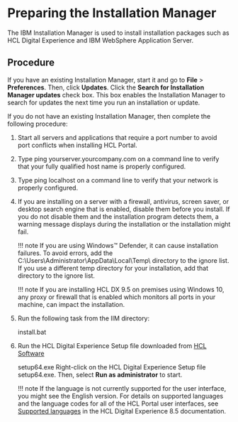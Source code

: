 # Preparing the Installation Manager

The IBM Installation Manager is used to install installation packages such as HCL Digital Experience and IBM WebSphere Application Server.

## Procedure

If you have an existing Installation Manager, start it and go to **File** \> **Preferences**. Then, click **Updates**. Click the **Search for Installation Manager updates** check box. This box enables the Installation Manager to search for updates the next time you run an installation or update.

If you do not have an existing Installation Manager, then complete the following procedure:

1.  Start all servers and applications that require a port number to avoid port conflicts when installing HCL Portal.

2.  Type ping yourserver.yourcompany.com on a command line to verify that your fully qualified host name is properly configured.

3.  Type ping localhost on a command line to verify that your network is properly configured.

4.  If you are installing on a server with a firewall, antivirus, screen saver, or desktop search engine that is enabled, disable them before you install. If you do not disable them and the installation program detects them, a warning message displays during the installation or the installation might fail.

    !!! note
        If you are using Windows™ Defender, it can cause installation failures. To avoid errors, add the C:\\Users\\Administrator\\AppData\\Local\\Temp\\ directory to the ignore list. If you use a different temp directory for your installation, add that directory to the ignore list.

    !!! note
        If you are installing HCL DX 9.5 on premises using Windows 10, any proxy or firewall that is enabled which monitors all ports in your machine, can impact the installation.

5.  Run the following task from the IIM directory:

    install.bat

6.  Run the HCL Digital Experience Setup file downloaded from [HCL Software](https://www.hcltechsw.com/wps/portal/about/welcome)

    setup64.exe Right-click on the HCL Digital Experience Setup file setup64.exe. Then, select **Run as administrator** to start.

    !!! note
        If the language is not currently supported for the user interface, you might see the English version. For details on supported languages and the language codes for all of the HCL Portal user interfaces, see [Supported languages](https://help.hcltechsw.com/digital-experience/8.5/reference/supportedlanguages.html?hl=supported%2Clanguages%2Chcl%2Cdigital%2Cexperience) in the HCL Digital Experience 8.5 documentation.



